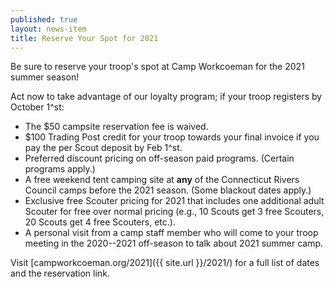 ```yaml
---
published: true
layout: news-item
title: Reserve Your Spot for 2021
---
```


Be sure to reserve your troop's spot at Camp Workcoeman for the 2021 summer season!

Act now to take advantage of our loyalty program; if your troop registers by October 1^st:

* The $50 campsite reservation fee is waived.
* $100 Trading Post credit for your troop towards your final invoice if you pay the per Scout deposit by Feb 1^st.
* Preferred discount pricing on off-season paid programs. (Certain programs apply.) 
* A free weekend tent camping site at **any** of the Connecticut Rivers Council camps before the 2021 season. (Some blackout dates apply.) 
* Exclusive free Scouter pricing for 2021 that includes one additional adult Scouter for free over normal pricing (e.g., 10 Scouts get 3 free Scouters, 20 Scouts get 4 free Scouters, etc.).
* A personal visit from a camp staff member who will come to your troop meeting in the 2020--2021 off-season to talk about 2021 summer camp. 

Visit [campworkcoeman.org/2021]({{ site.url }}/2021/) for a full list of dates and the reservation link.
